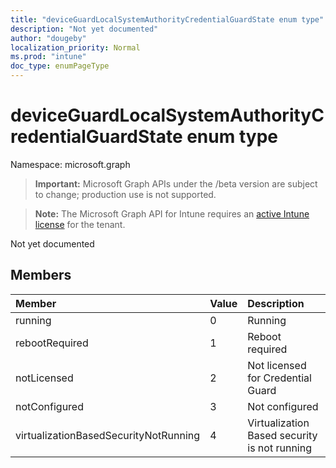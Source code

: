 ```yaml
---
title: "deviceGuardLocalSystemAuthorityCredentialGuardState enum type"
description: "Not yet documented"
author: "dougeby"
localization_priority: Normal
ms.prod: "intune"
doc_type: enumPageType
---
```


# deviceGuardLocalSystemAuthorityCredentialGuardState enum type

Namespace: microsoft.graph

> **Important:** Microsoft Graph APIs under the /beta version are subject to change; production use is not supported.

> **Note:** The Microsoft Graph API for Intune requires an [active Intune license](https://go.microsoft.com/fwlink/?linkid=839381) for the tenant.

Not yet documented

## Members
|Member|Value|Description|
|:---|:---|:---|
|running|0|Running|
|rebootRequired|1|Reboot required|
|notLicensed|2|Not licensed for Credential Guard|
|notConfigured|3|Not configured|
|virtualizationBasedSecurityNotRunning|4|Virtualization Based security is not running|





